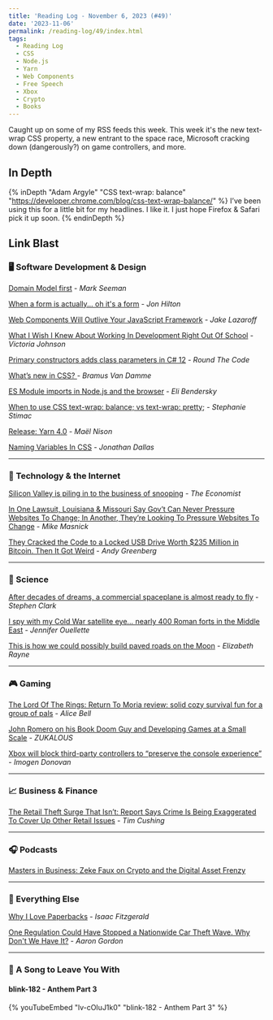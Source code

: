 ```yaml
---
title: 'Reading Log - November 6, 2023 (#49)'
date: '2023-11-06'
permalink: /reading-log/49/index.html
tags:
  - Reading Log
  - CSS
  - Node.js
  - Yarn
  - Web Components
  - Free Speech
  - Xbox
  - Crypto
  - Books
---
```


Caught up on some of my RSS feeds this week. This week it's the new text-wrap CSS property, a new entrant to the space race, Microsoft cracking down (dangerously?) on game controllers, and more.
<!-- excerpt -->

<h2 class="old">In Depth</h2>

{% inDepth "Adam Argyle" "CSS text-wrap: balance" "https://developer.chrome.com/blog/css-text-wrap-balance/" %}
    I’ve been using this for a little bit for my headlines. I like it. I just hope Firefox & Safari pick it up soon.
{% endinDepth %}

<h2 class="old">Link Blast</h2>

### 🖥 Software Development & Design

[Domain Model first](https://blog.ploeh.dk/2023/10/23/domain-model-first/) - *Mark Seeman*

[When a form is actually... oh it's a form](https://jonhilton.net/blazor-search-page/) - *Jon Hilton*

[Web Components Will Outlive Your JavaScript Framework](https://jakelazaroff.com/words/web-components-will-outlive-your-javascript-framework/) - *Jake Lazaroff*

[What I Wish I Knew About Working In Development Right Out Of School](https://www.smashingmagazine.com/2023/10/beginner-web-development-working-career/) - *Victoria Johnson*

[Primary constructors adds class parameters in C# 12](https://www.roundthecode.com/dotnet-tutorials/primary-constructors-adds-class-parameters-csharp-12) - *Round The Code*

[What’s new in CSS? ](https://www.bram.us/2023/10/13/whats-new-in-css-2022-10-12-frontmania/?ref=web-design-weekly.com) - *Bramus Van Damme*

[ES Module imports in Node.js and the browser](https://eli.thegreenplace.net/2023/es-module-imports-in-nodejs-and-the-browser/) - *Eli Bendersky*

[When to use CSS text-wrap: balance; vs text-wrap: pretty;](https://blog.stephaniestimac.com/posts/2023/10/css-text-wrap/?ref=web-design-weekly.com) - *Stephanie Stimac*

[Release: Yarn 4.0](https://yarnpkg.com/blog/release/4.0) - *Maël Nison*

[Naming Variables In CSS](https://jwdallas.com/posts/namingcssvariables/) - *Jonathan Dallas*

---

### 📡 Technology & the Internet

[Silicon Valley is piling in to the business of snooping](https://www.economist.com/business/2023/11/05/silicon-valley-is-piling-in-to-the-business-of-snooping) - *The Economist*

[In One Lawsuit, Louisiana & Missouri Say Gov’t Can Never Pressure Websites To Change; In Another, They’re Looking To Pressure Websites To Change](https://www.techdirt.com/2023/10/31/in-one-lawsuit-louisiana-in-another-theyre-looking-to-pressure-websites-to-change/) - *Mike Masnick*

[They Cracked the Code to a Locked USB Drive Worth $235 Million in Bitcoin. Then It Got Weird](https://www.wired.com/story/unciphered-ironkey-password-cracking-bitcoin/) - *Andy Greenberg*

---

### 🔬 Science

[After decades of dreams, a commercial spaceplane is almost ready to fly](https://arstechnica.com/space/2023/11/after-decades-of-dreams-a-commercial-spaceplane-is-almost-ready-to-fly/) - *Stephen Clark*

[I spy with my Cold War satellite eye… nearly 400 Roman forts in the Middle East](https://arstechnica.com/science/2023/10/i-spy-with-my-cold-war-satellite-eye-nearly-400-roman-forts-in-the-middle-east/) - *Jennifer Ouellette*

[This is how we could possibly build paved roads on the Moon](https://arstechnica.com/science/2023/10/this-is-how-we-could-possibly-build-paved-roads-on-the-moon/) - *Elizabeth Rayne*

---

### 🎮 Gaming

[The Lord Of The Rings: Return To Moria review: solid cozy survival fun for a group of pals](https://www.rockpapershotgun.com/the-lord-of-the-rings-return-to-moria-review) - *Alice Bell*

[John Romero on his Book Doom Guy and Developing Games at a Small Scale](https://howtomarketagame.com/2023/09/25/john-romero-on-his-book-doom-guy-and-developing-games-at-a-small-scale/) - *ZUKALOUS*

[Xbox will block third-party controllers to “preserve the console experience”](https://www.nme.com/news/gaming-news/xbox-will-block-third-party-controllers-to-preserve-the-console-experience-3525752) - *Imogen Donovan*

---

### 📈 Business & Finance

[The Retail Theft Surge That Isn’t: Report Says Crime Is Being Exaggerated To Cover Up Other Retail Issues](https://www.techdirt.com/2023/10/31/the-retail-theft-surge-that-isnt-report-says-crime-is-being-exaggerated-to-cover-up-other-retail-issues/) - *Tim Cushing*

---

### 🎧 Podcasts

[Masters in Business: Zeke Faux on Crypto and the Digital Asset Frenzy](https://www.bloomberg.com/news/audio/2023-11-02/zeke-faux-on-crypto-and-the-digital-asset-frenzy-podcast)

---

### 🎒 Everything Else

[Why I Love Paperbacks](https://www.esquire.com/entertainment/books/a45686651/why-i-love-paperback-books/) - *Isaac Fitzgerald*

[One Regulation Could Have Stopped a Nationwide Car Theft Wave. Why Don't We Have It?](https://www.vice.com/en/article/7kxdmx/one-regulation-could-have-stopped-a-nationwide-car-theft-wave-why-dont-we-have-it) - *Aaron Gordon*

---

### 🎵 A Song to Leave You With

#### blink-182 - Anthem Part 3

{% youTubeEmbed "lv-cOIuJ1k0" "blink-182 - Anthem Part 3" %}